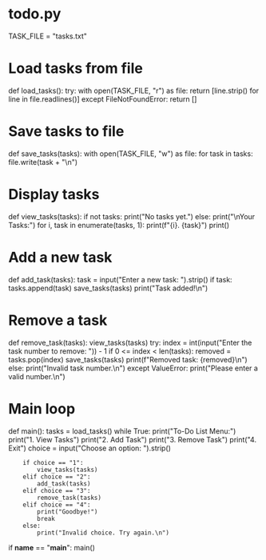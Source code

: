 # todo.py

TASK_FILE = "tasks.txt"

# Load tasks from file
def load_tasks():
    try:
        with open(TASK_FILE, "r") as file:
            return [line.strip() for line in file.readlines()]
    except FileNotFoundError:
        return []

# Save tasks to file
def save_tasks(tasks):
    with open(TASK_FILE, "w") as file:
        for task in tasks:
            file.write(task + "\n")

# Display tasks
def view_tasks(tasks):
    if not tasks:
        print("No tasks yet.")
    else:
        print("\nYour Tasks:")
        for i, task in enumerate(tasks, 1):
            print(f"{i}. {task}")
        print()

# Add a new task
def add_task(tasks):
    task = input("Enter a new task: ").strip()
    if task:
        tasks.append(task)
        save_tasks(tasks)
        print("Task added!\n")

# Remove a task
def remove_task(tasks):
    view_tasks(tasks)
    try:
        index = int(input("Enter the task number to remove: ")) - 1
        if 0 <= index < len(tasks):
            removed = tasks.pop(index)
            save_tasks(tasks)
            print(f"Removed task: {removed}\n")
        else:
            print("Invalid task number.\n")
    except ValueError:
        print("Please enter a valid number.\n")

# Main loop
def main():
    tasks = load_tasks()
    while True:
        print("To-Do List Menu:")
        print("1. View Tasks")
        print("2. Add Task")
        print("3. Remove Task")
        print("4. Exit")
        choice = input("Choose an option: ").strip()

        if choice == "1":
            view_tasks(tasks)
        elif choice == "2":
            add_task(tasks)
        elif choice == "3":
            remove_task(tasks)
        elif choice == "4":
            print("Goodbye!")
            break
        else:
            print("Invalid choice. Try again.\n")

if __name__ == "__main__":
    main()
